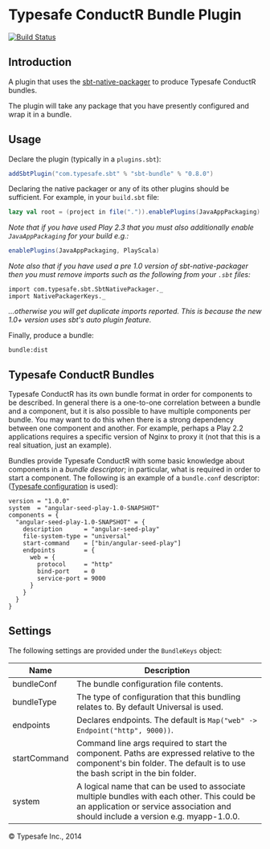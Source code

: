 # Typesafe ConductR Bundle Plugin

[![Build Status](https://api.travis-ci.org/sbt/sbt-bundle.png?branch=master)](https://travis-ci.org/sbt/sbt-bundle)

## Introduction

A plugin that uses the [sbt-native-packager](https://github.com/sbt/sbt-native-packager) to produce Typesafe ConductR bundles.

The plugin will take any package that you have presently configured and wrap it in a bundle.

## Usage

Declare the plugin (typically in a `plugins.sbt`):

```scala
addSbtPlugin("com.typesafe.sbt" % "sbt-bundle" % "0.8.0")
```

Declaring the native packager or any of its other plugins should be sufficient. For example, in your `build.sbt` file:

```scala
lazy val root = (project in file(".")).enablePlugins(JavaAppPackaging)
```

_Note that if you have used Play 2.3 that you must also additionally enable `JavaAppPackaging` for your build e.g.:_

```scala
enablePlugins(JavaAppPackaging, PlayScala)
```

_Note also that if you have used a pre 1.0 version of sbt-native-packager then you must remove imports such as the following from your `.sbt` files:_


```
import com.typesafe.sbt.SbtNativePackager._
import NativePackagerKeys._
```

_...otherwise you will get duplicate imports reported. This is because the new 1.0+ version uses sbt's auto plugin feature._

Finally, produce a bundle:

```
bundle:dist
```

## Typesafe ConductR Bundles

Typesafe ConductR has its own bundle format in order for components to be described. In general there is a one-to-one correlation between a bundle and a component, but it is also possible to have multiple components per bundle. You may want to do this when there is a strong dependency between one component and another. For example, perhaps a Play 2.2 applications requires a specific version of Nginx to proxy it (not that this is a real situation, just an example).

Bundles provide Typesafe ConductR with some basic knowledge about components in a *bundle descriptor*; in particular, what is required in order to start a component. The following is an example of a `bundle.conf` descriptor:
([Typesafe configuration](https://github.com/typesafehub/config) is used):

```
version = "1.0.0"
system  = "angular-seed-play-1.0-SNAPSHOT"
components = {
  "angular-seed-play-1.0-SNAPSHOT" = {
    description      = "angular-seed-play"
    file-system-type = "universal"
    start-command    = ["bin/angular-seed-play"]
    endpoints        = {
      web = {
        protocol     = "http"
        bind-port    = 0
        service-port = 9000
      }
    }
  }
}
```

## Settings

The following settings are provided under the `BundleKeys` object:

Name         | Description
-------------|-------------
bundleConf   | The bundle configuration file contents.
bundleType   | The type of configuration that this bundling relates to. By default Universal is used.
endpoints    | Declares endpoints. The default is `Map("web" -> Endpoint("http", 9000))`.
startCommand | Command line args required to start the component. Paths are expressed relative to the component's bin folder. The default is to use the bash script in the bin folder.
system       | A logical name that can be used to associate multiple bundles with each other. This could be an application or service association and should include a version e.g. myapp-1.0.0.

&copy; Typesafe Inc., 2014

